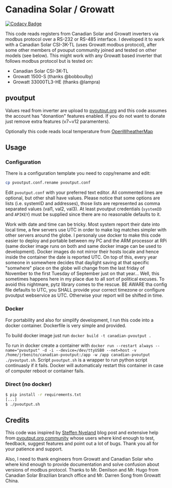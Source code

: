 # Canadina Solar / Growatt

[![Codacy Badge](https://api.codacy.com/project/badge/Grade/1a8b27961c904e8093f5adaa40ca8e8f)](https://app.codacy.com/app/jrbenito/canadianSolar-pvoutput?utm_source=github.com&utm_medium=referral&utm_content=jrbenito/canadianSolar-pvoutput&utm_campaign=Badge_Grade_Dashboard)

This code reads registers from Canadian Solar and Growatt inverters via modbus protocol over a RS-232 or RS-485 interface.
I developed it to work with a Canadian Solar CSI-3K-TL (uses Growatt modbus protocol), after some other members of pvouput community joined and tested on other models (see below). This might work with any Growatt based inverter that follows modbus protocol but is tested on:

* Canadian Solar CSI-3K-TL
* Growatt 1500-S (thanks @bobboulby)
* Growatt 33000TL3-HE (thanks @lampra)

## pvoutput

Values read from inverter are upload to [pvoutput.org](https://pvoutput.org) and this code assumes the account has "donantion" features enabled.
If you do not want to donate just remove extra features (v7~v12 paramenters).

Optionally this code reads local temperature from [OpenWheatherMap](https://openweathermap.org)

## Usage

### Configuration

There is a configuration template you need to copy/rename and edit:

```bash
cp pvoutput.conf.rename pvoutput.conf
```

Edit `pvoutput.conf` with your preferred text editor. All commented lines are optional, but other shall have values. Please notice that some options are lists (i.e. systemID and addresses), those lists are represented as comma separated values (val1, val2, val3). At least pvoutput credentials (`systemID` and `APIKEY`) must be supplied since there are no reasonable defaults to it.

Work with date and time can be tricky. Most system report their date into local time, a few servers use UTC in order to make log matches simpler with other servers around the globe. I personaly use docker to make this code easier to deploy and portable between my PC and the ARM processor at RPi (same docker image runs on both and same docker image can be used to development). Docker images do not mirror their hosts locale and hence inside the container the date is reported UTC. On top of this, every year someone in somewhere decides that daylight saving at that specific "somwhere" place on the globe will change from the last friday of November to the first Tuesday of September just on that year... Well, this sometimes happens here in my place due to all sort of political excuses. To avoid this nightmare, pytz library comes to the rescue. BE AWARE tha config file defaults to UTC, you SHALL provide your correct timezone or configure pvoutput webservice as UTC. Otherwise your report will be shifted in time.

### Docker

For portability and also for simplify development, I run this code into a docker container. Dockerfile is very simple and provided.

To build docker image just run `docker build -t canadian-pvoutput .`

To run in docker create a container with `docker run --restart always --name="pvoutput" -d -i --device=/dev/ttyUSB0 --net=host -v /home/jrbenito/canadian-pvoutput:/app -w /app canadian-pvoutput ./pvoutput.sh`. Script `pvoutput.sh` is a wrapper to run python script continuasly if it fails. Docker will automaticaly restart this container in case of computer reboot or container fails.

### Direct (no docker)

```bash
$ pip install -r requirements.txt
[...]
$ ./pvoutput.sh
```

## Credits

This code was inspired by [Steffen Nyeland](http://fixedbycode.blogspot.com/2014/04/how-to-upload-data-from-growatt.html) blog post and extensive help from [pvoutput.org community](https://forum.pvoutput.org/t/help-required-uploading-growatt-inverter-to-pvoutput/552) whose users where kind enough to test, feedback, suggest features and point out a lot of bugs. Thank you all for your patience and support.

Also, I need to thank engineers from Growatt and Canadian Solar who where kind enough to provide documentation and solve confusion about versions of modbus protocol. Thanks to Mr. Denilson and Mr. Hugo from Canadian Solar Brazilian branch office and Mr. Darren Song from Growatt China.
